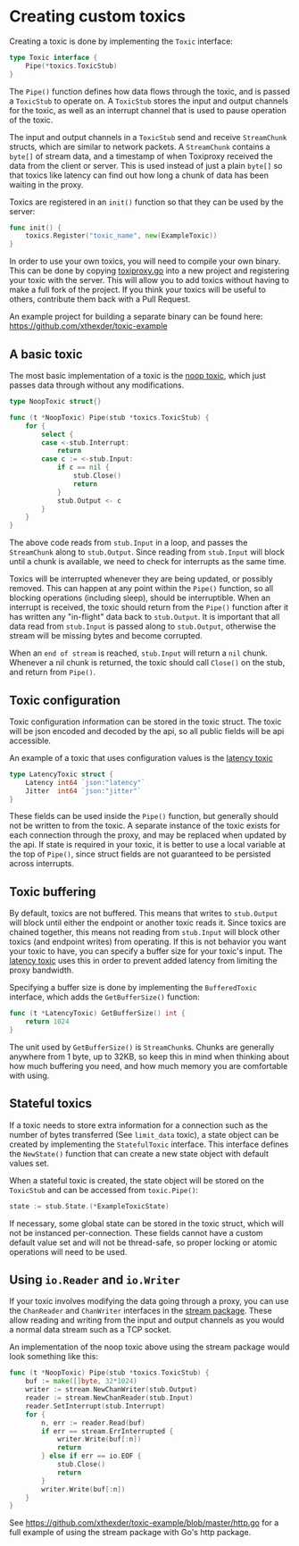 # Creating custom toxics

Creating a toxic is done by implementing the `Toxic` interface:

```go
type Toxic interface {
    Pipe(*toxics.ToxicStub)
}
```

The `Pipe()` function defines how data flows through the toxic, and is passed a
`ToxicStub` to operate on. A `ToxicStub` stores the input and output channels for
the toxic, as well as an interrupt channel that is used to pause operation of the
toxic.

The input and output channels in a `ToxicStub` send and receive `StreamChunk` structs,
which are similar to network packets. A `StreamChunk` contains a `byte[]` of stream
data, and a timestamp of when Toxiproxy received the data from the client or server.
This is used instead of just a plain `byte[]` so that toxics like latency can find out
how long a chunk of data has been waiting in the proxy.

Toxics are registered in an `init()` function so that they can be used by the server:
```go
func init() {
    toxics.Register("toxic_name", new(ExampleToxic))
}
```

In order to use your own toxics, you will need to compile your own binary. This can be
done by copying [toxiproxy.go](https://github.com/Shopify/toxiproxy/blob/master/cmd/toxiproxy.go)
into a new project and registering your toxic with the server. This will allow you to add toxics
without having to make a full fork of the project. If you think your toxics will be useful
to others, contribute them back with a Pull Request.

An example project for building a separate binary can be found here:  
https://github.com/xthexder/toxic-example

## A basic toxic

The most basic implementation of a toxic is the [noop toxic](https://github.com/Shopify/toxiproxy/blob/master/toxics/noop.go),
which just passes data through without any modifications.

```go
type NoopToxic struct{}

func (t *NoopToxic) Pipe(stub *toxics.ToxicStub) {
    for {
        select {
        case <-stub.Interrupt:
            return
        case c := <-stub.Input:
            if c == nil {
                stub.Close()
                return
            }
            stub.Output <- c
        }
    }
}
```

The above code reads from `stub.Input` in a loop, and passes the `StreamChunk` along to
`stub.Output`. Since reading from `stub.Input` will block until a chunk is available,
we need to check for interrupts as the same time.

Toxics will be interrupted whenever they are being updated, or possibly removed. This can
happen at any point within the `Pipe()` function, so all blocking operations (including sleep),
should be interruptible. When an interrupt is received, the toxic should return from the `Pipe()`
function after it has written any "in-flight" data back to `stub.Output`. It is important that
all data read from `stub.Input` is passed along to `stub.Output`, otherwise the stream will be
missing bytes and become corrupted.

When an `end of stream` is reached, `stub.Input` will return a `nil` chunk. Whenever a
nil chunk is returned, the toxic should call `Close()` on the stub, and return from `Pipe()`.

## Toxic configuration

Toxic configuration information can be stored in the toxic struct. The toxic will be json
encoded and decoded by the api, so all public fields will be api accessible.

An example of a toxic that uses configuration values is the [latency toxic](https://github.com/Shopify/toxiproxy/blob/master/toxics/latency.go)

```go
type LatencyToxic struct {
    Latency int64 `json:"latency"`
    Jitter  int64 `json:"jitter"`
}
```

These fields can be used inside the `Pipe()` function, but generally should not be written
to from the toxic. A separate instance of the toxic exists for each connection through the
proxy, and may be replaced when updated by the api. If state is required in your toxic, it
is better to use a local variable at the top of `Pipe()`, since struct fields are not
guaranteed to be persisted across interrupts.

## Toxic buffering

By default, toxics are not buffered. This means that writes to `stub.Output` will block until
either the endpoint or another toxic reads it. Since toxics are chained together, this means
not reading from `stub.Input` will block other toxics (and endpoint writes) from operating.
If this is not behavior you want your toxic to have, you can specify a buffer size for your
toxic's input. The [latency toxic](https://github.com/Shopify/toxiproxy/blob/master/toxics/latency.go)
uses this in order to prevent added latency from limiting the proxy bandwidth.

Specifying a buffer size is done by implementing the `BufferedToxic` interface, which adds the
`GetBufferSize()` function:

```go
func (t *LatencyToxic) GetBufferSize() int {
    return 1024
}
```

The unit used by `GetBufferSize()` is `StreamChunk`s. Chunks are generally anywhere from
1 byte, up to 32KB, so keep this in mind when thinking about how much buffering you need,
and how much memory you are comfortable with using.

## Stateful toxics

If a toxic needs to store extra information for a connection such as the number of bytes
transferred (See `limit_data` toxic), a state object can be created by implementing the
`StatefulToxic` interface. This interface defines the `NewState()` function that can create
a new state object with default values set.

When a stateful toxic is created, the state object will be stored on the `ToxicStub` and
can be accessed from `toxic.Pipe()`:

```go
state := stub.State.(*ExampleToxicState)
```

If necessary, some global state can be stored in the toxic struct, which will not be
instanced per-connection. These fields cannot have a custom default value set and will
not be thread-safe, so proper locking or atomic operations will need to be used.

## Using `io.Reader` and `io.Writer`

If your toxic involves modifying the data going through a proxy, you can use the `ChanReader`
and `ChanWriter` interfaces in the [stream package](https://github.com/Shopify/toxiproxy/tree/master/stream).
These allow reading and writing from the input and output channels as you would a normal data
stream such as a TCP socket.

An implementation of the noop toxic above using the stream package would look something like this:

```go
func (t *NoopToxic) Pipe(stub *toxics.ToxicStub) {
    buf := make([]byte, 32*1024)
    writer := stream.NewChanWriter(stub.Output)
    reader := stream.NewChanReader(stub.Input)
    reader.SetInterrupt(stub.Interrupt)
    for {
        n, err := reader.Read(buf)
        if err == stream.ErrInterrupted {
            writer.Write(buf[:n])
            return
        } else if err == io.EOF {
            stub.Close()
            return
        }
        writer.Write(buf[:n])
    }
}
```

See https://github.com/xthexder/toxic-example/blob/master/http.go for a full example of using
the stream package with Go's http package.
